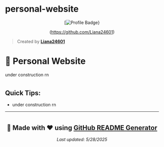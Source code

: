 # personal-website

<div align="center">

[![Profile Badge](https://img.shields.io/badge/Profile-Liana24601-blue?style=for-the-badge&logo=github)}

(https://github.com/Liana24601)

</div>

> Created by **[Liana24601](https://github.com/Liana24601)**

#

# 🚀 Personal Website

under construction rn

#

## Quick Tips:

- under construction rn

---

<div align="center">

#

## 💝 Made with ❤️ using [GitHub README Generator](https://github.com/username/readme-generator)

*Last updated: 5/28/2025*

</div>
